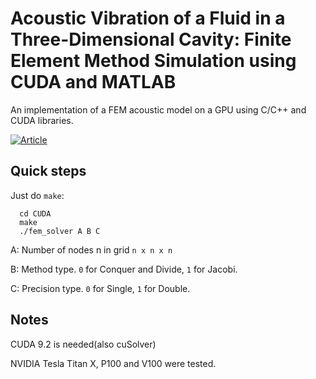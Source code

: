 # Acoustic Vibration of a Fluid in a Three-Dimensional Cavity: Finite Element Method Simulation using CUDA and MATLAB

An implementation of a FEM acoustic model on a GPU using C/C++ and CUDA libraries.

[![Article](https://img.shields.io/badge/link-article-blue.svg)](https://www.google.com) 

## Quick steps
Just do `make`:

```
  cd CUDA
  make
  ./fem_solver A B C
 ```
 
 A: Number of nodes n in grid `n x n x n`
 
 B: Method type. `0` for Conquer and Divide, `1` for Jacobi. 
 
 C: Precision type. `0` for Single, `1` for Double. 

## Notes
CUDA 9.2 is needed(also cuSolver)

NVIDIA Tesla Titan X, P100 and V100 were tested.
